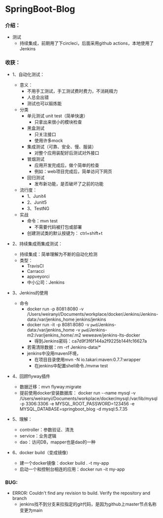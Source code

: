 # SpringBoot-Blog

### 介绍：

- 测试
    - 持续集成，前期用了下circleci，后面采用github actions，本地使用了Jenkins

### 收获：

- 1、自动化测试：
    - 意义：
        - 不用手工测试，手工测试费时费力，不消耗精力
        - 人总会出错
        - 测试也可以锻炼能
    - 分类
        - 单元测试 unit test（简单快速）
            - 只拿出来很小的模块检查
        - 黑盒测试
            - 只关注接口
            - 使用许多mock
        - 集成测试（可靠、安全、慢、服装）
            - 对整个应用装配好后测试对外接口
        - 冒烟测试
            - 应用开发完成后，做个简单的检查
            - 例如：web项目完成后，简单访问下网页
        - 回归测试
            - 发布新功能，是否破坏了之前的功能
    - 流行度：
        - 1、Junit4
        - 2、Junit5
        - 3、TestNG
    - 实战
        - 命令：mvn test
            - 不需要代码被打包或部署
        - 创建测试类的默认按键为： ctrl+shift+t
- 2、持续集成雨集成测试：
    - 持续集成：简单理解为不断的自动化检测
    - 类型：
        - TravisCI
        - Carracci
        - appveyorci
        - 中小公司：Jenkins
- 3、Jenkins的使用
    - 命令
        - docker run -p 8081:8080 -v /Users/weiranyi/Documents/workplace/docker/Jenkins/Jenkins-data:/var/jenkins_home jenkins/jenkins
        - docker run -it -p 8081:8080 -v `pwd`/Jenkins-data:/var/jenkins_home -v `pwd`/Jenkins-m2:/var/jenkins_home/.m2 weweave/jenkins-lts-docker
            - 得到Jenkins密码：ca7d9f3f6f144a2f9225b144fc16627a
        - 若需清除数据：rm -rf Jenkins-data/*
        - jenkins中没用maven环境，
            - 在项目目录使用mvn -N io.takari:maven:0.7.7:wrapper
            - 在jenkins中配置shell命令./mvnw test
- 4、回顾flyway插件
    - 数据迁移：mvn flyway:migrate
    - 提前使用docker安装数据库： docker run --name mysql -v /Users/weiranyi/Documents/workplace/docker/mysql:/var/lib/mysql -p
      3306:3306 -e MYSQL_ROOT_PASSWORD=123456 -e MYSQL_DATABASE=springboot_blog -d mysql:5.7.35

- 5、理解：
  - controller：参数验证、清洗
  - service：业务逻辑
  - dao：访问DB，mapper也是dao的一种
- 6、docker build（变成镜像）
  - 建一个docker镜像：docker build . -t my-app
  - 启动一个和控制台相连的应用：docker run -it my-app

### BUG:

- ERROR: Couldn't find any revision to build. Verify the repository and branch
    - jenkins找不到分支来拉指定的git代码，是因为github上master节点名称变更为main
    